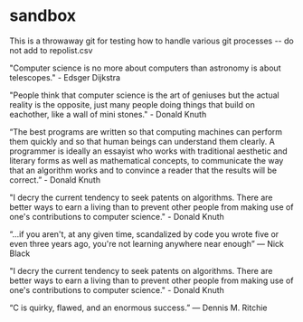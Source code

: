 # sandbox
This is a throwaway git for testing how to handle various git processes -- do not add to repolist.csv

"Computer science is no more about computers than astronomy is about telescopes." - Edsger Dijkstra

"People think that computer science is the art of geniuses but the actual reality is the opposite, just many people doing things that build on eachother, like a wall of mini stones." - Donald Knuth

“The best programs are written so that computing machines can perform them quickly and so that human beings can understand them clearly. A programmer is ideally an essayist who works with traditional aesthetic and literary forms as well as mathematical concepts, to communicate the way that an algorithm works and to convince a reader that the results will be correct.”  - Donald Knuth

"I decry the current tendency to seek patents on algorithms. There are better ways to earn a living than to prevent other people from making use of one's contributions to computer science." - Donald Knuth

“...if you aren't, at any given time, scandalized by code you wrote five or even three years ago, you're not learning anywhere near enough” ― Nick Black

"I decry the current tendency to seek patents on algorithms. There are better ways to earn a living than to prevent other people from making use of one's contributions to computer science." - Donald Knuth

“C is quirky, flawed, and an enormous success.” ― Dennis M. Ritchie
